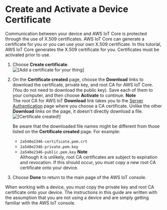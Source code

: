 # Create and Activate a Device Certificate<a name="create-device-certificate"></a>

Communication between your device and AWS IoT Core is protected through the use of X\.509 certificates\. AWS IoT Core can generate a certificate for you or you can use your own X\.509 certificate\. In this tutorial, AWS IoT Core generates the X\.509 certificate for you\. Certificates must be activated prior to use\.

1. Choose **Create certificate**\.  
![\[Add a certificate for your thing\]](http://docs.aws.amazon.com/iot/latest/developerguide/images/create-certificate.png)

1. On the **Certificate created** page, choose the **Download** links to download the certificate, private key, and root CA for AWS IoT Core\. \(You do not need to download the public key\)\. Save each of them to your computer, and then choose **Activate** to continue\.
**Note**  
The root CA for AWS IoT **Download** link takes you to the [Server Authentication](server-authentication.html#server-authentication-certs) page where you choose a CA certificate\. Unlike the other **Download** links on the page, it doesn't directly download a file\.  
![\[Certificate created!\]](http://docs.aws.amazon.com/iot/latest/developerguide/images/sdk-attach-policy.png)

   Be aware that the downloaded file names might be different from those listed on the **Certificate created** page\. For example: 
   + `2a540e2346-certificate.pem.crt`
   + `2a540e2346-private.pem.key`
   + `2a540e2346-public.pem.key`
**Note**  
Although it is unlikely, root CA certificates are subject to expiration and revocation\. If this should occur, you must copy a new root CA certificate onto your device\.

1. Choose **Done** to return to the main page of the AWS IoT console\. 

When working with a device, you must copy the private key and root CA certificate onto your device\. The instructions in this guide are written with the assumption that you are not using a device and are simply getting familiar with the AWS IoT console\.